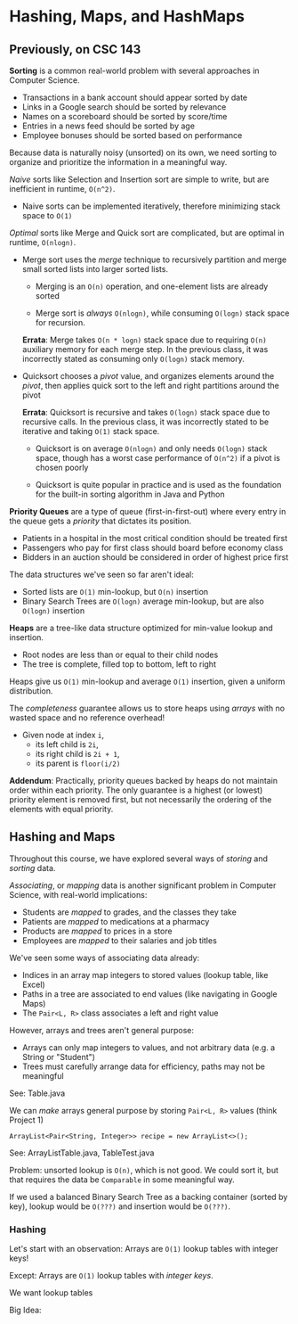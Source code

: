 # Hashing, Maps, and HashMaps

## Previously, on CSC 143

**Sorting** is a common real-world problem with several approaches in Computer Science.

  - Transactions in a bank account should appear sorted by date
  - Links in a Google search should be sorted by relevance
  - Names on a scoreboard should be sorted by score/time
  - Entries in a news feed should be sorted by age
  - Employee bonuses should be sorted based on performance

Because data is naturally noisy (unsorted) on its own, we need sorting to
organize and prioritize the information in a meaningful way.

*Naive* sorts like Selection and Insertion sort are simple to write,
but are inefficient in runtime, `O(n^2)`.

  - Naive sorts can be implemented iteratively,
    therefore minimizing stack space to `O(1)`

*Optimal* sorts like Merge and Quick sort are complicated,
but are optimal in runtime, `O(nlogn)`.

  - Merge sort uses the *merge* technique to recursively partition and
    merge small sorted lists into larger sorted lists.
    
    - Merging is an `O(n)` operation, and one-element lists are already sorted
    
    - Merge sort is *always* `O(nlogn)`,
      while consuming `O(logn)` stack space for recursion.
      
    **Errata**: Merge takes `O(n * logn)` stack space due to requiring `O(n)`
    auxiliary memory for each merge step. In the previous class, it was incorrectly
    stated as consuming only `O(logn)` stack memory.

  - Quicksort chooses a *pivot* value, and organizes elements around the *pivot*,
    then applies quick sort to the left and right partitions around the pivot
    
    **Errata**: Quicksort is recursive and takes `O(logn)` stack space due to
    recursive calls. In the previous class, it was incorrectly stated to be iterative
    and taking `O(1)` stack space.
      
    - Quicksort is on average `O(nlogn)` and only needs `O(logn)` stack space,
      though has a worst case performance of `O(n^2)` if a pivot is chosen poorly
      
    - Quicksort is quite popular in practice and is used as the foundation for
      the built-in sorting algorithm in Java and Python

**Priority Queues** are a type of queue (first-in-first-out) where every entry
in the queue gets a *priority* that dictates its position.

  - Patients in a hospital in the most critical condition should be treated first
  - Passengers who pay for first class should board before economy class
  - Bidders in an auction should be considered in order of highest price first

The data structures we've seen so far aren't ideal:

  - Sorted lists are `O(1)` min-lookup, but `O(n)` insertion
  - Binary Search Trees are `O(logn)` average min-lookup, but are also `O(logn)` insertion

**Heaps** are a tree-like data structure optimized for min-value lookup and insertion.

  - Root nodes are less than or equal to their child nodes
  - The tree is complete, filled top to bottom, left to right

Heaps give us `O(1)` min-lookup and average `O(1)` insertion, given a uniform distribution.

The *completeness* guarantee allows us to store heaps using *arrays* with no wasted space
and no reference overhead!

  - Given node at index `i`,
    - its left child is `2i`,
    - its right child is `2i + 1`,
    - its parent is `floor(i/2)`

**Addendum**: Practically, priority queues backed by heaps do not maintain order
within each priority. The only guarantee is a highest (or lowest) priority
element is removed first, but not necessarily the ordering of the elements
with equal priority.

## Hashing and Maps

Throughout this course, we have explored several ways of *storing* and *sorting* data.

*Associating*, or *mapping* data is another significant problem in Computer Science,
with real-world implications:

 - Students are *mapped* to grades, and the classes they take
 - Patients are *mapped* to medications at a pharmacy
 - Products are *mapped* to prices in a store
 - Employees are *mapped* to their salaries and job titles

We've seen some ways of associating data already:

 - Indices in an array map integers to stored values (lookup table, like Excel)
 - Paths in a tree are associated to end values (like navigating in Google Maps)
 - The `Pair<L, R>` class associates a left and right value

However, arrays and trees aren't general purpose:

 - Arrays can only map integers to values, and not arbitrary data (e.g. a String or "Student")
 - Trees must carefully arrange data for efficiency, paths may not be meaningful

See: Table.java

We can *make* arrays general purpose by storing `Pair<L, R>` values (think Project 1)

```
ArrayList<Pair<String, Integer>> recipe = new ArrayList<>();
```

See: ArrayListTable.java, TableTest.java

Problem: unsorted lookup is `O(n)`, which is not good.
         We could sort it, but that requires the data be `Comparable` in some meaningful way.

If we used a balanced Binary Search Tree as a backing container (sorted by key),
lookup would be `O(???)` and insertion would be `O(???)`.

### Hashing

Let's start with an observation: Arrays are `O(1)` lookup tables with integer keys!

Except: Arrays are `O(1)` lookup tables with *integer keys*.

We want lookup tables 

Big Idea: 
